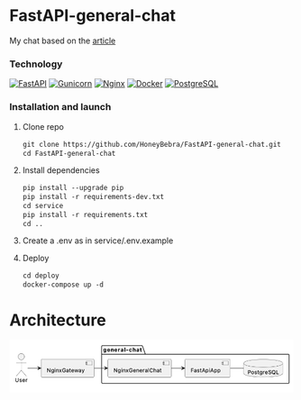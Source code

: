 # FastAPI-general-chat

My chat based on the [article](https://habr.com/ru/companies/amvera/articles/846926/)

### Technology

[![FastAPI][FastAPI-badge]][FastAPI-url]
[![Gunicorn][Gunicorn-badge]][Gunicorn-url]
[![Nginx][Nginx-badge]][Nginx-url]
[![Docker][Docker-badge]][Docker-url]
[![PostgreSQL][PostgreSQL-badge]][PostgreSQL-url]

### Installation and launch

1. Clone repo

    ```shell
    git clone https://github.com/HoneyBebra/FastAPI-general-chat.git
    cd FastAPI-general-chat
    ```

2. Install dependencies

   ```shell
   pip install --upgrade pip
   pip install -r requirements-dev.txt
   cd service
   pip install -r requirements.txt
   cd ..
   ```

3. Create a .env as in service/.env.example
4. Deploy

   ```shell
   cd deploy
   docker-compose up -d
   ```

# Architecture

![GDD][Current-architecture-url]

<!-- MARKDOWN LINKS & BADGES -->

[FastAPI-url]: https://fastapi.tiangolo.com/
[FastAPI-badge]: https://img.shields.io/badge/FastAPI-005571?style=for-the-badge&logo=fastapi

[Gunicorn-url]: https://gunicorn.org
[Gunicorn-badge]: https://img.shields.io/badge/gunicorn-%298729.svg?style=for-the-badge&logo=gunicorn&logoColor=white

[Nginx-url]: https://nginx.org
[Nginx-badge]: https://img.shields.io/badge/nginx-%23009639.svg?style=for-the-badge&logo=nginx&logoColor=white~~

[Docker-url]: https://www.docker.com
[Docker-badge]: https://img.shields.io/badge/docker-%230db7ed.svg?style=for-the-badge&logo=docker&logoColor=white

[PostgreSQL-url]: https://www.postgresql.org
[PostgreSQL-badge]: https://img.shields.io/badge/postgresql-4169e1?style=for-the-badge&logo=postgresql&logoColor=white

[Current-architecture-url]: ./architecture/current_architecture.png
